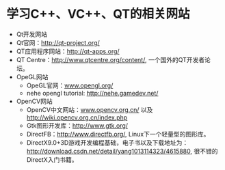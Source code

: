 # 学习C++、VC++、QT的相关网站

 * Qt开发网站
  * Qt官网：http://qt-project.org/
  * QT应用程序网站：http://qt-apps.org/
  * QT Centre：http://www.qtcentre.org/content/, 一个国外的QT开发者论坛。
* OpeGL网站
  * OpeGL官网：www.opengl.org/
  * nehe opengl tutorial:  http://nehe.gamedev.net/
* OpenCV网站
  * OpenCV中文网站：www.opencv.org.cn/ 以及 http://wiki.opencv.org.cn/index.php
  * Gtk图形开发库：http://www.gtk.org/
  * DirectFB：http://www.directfb.org/, Linux下一个轻量型的图形库。
  * DirectX9.0+3D游戏开发编程基础，电子书以及下载地址为：http://download.csdn.net/detail/yang1013114323/4615880,
      很不错的DirectX入门书籍。
